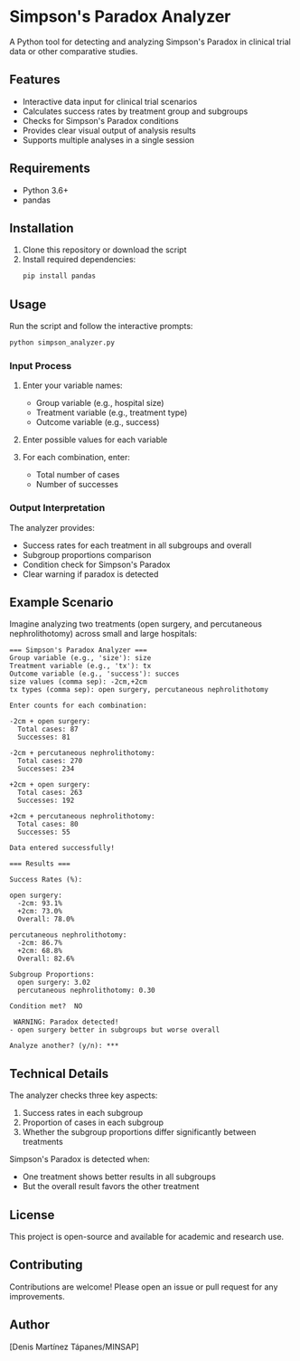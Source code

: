 # Simpson's Paradox Analyzer

A Python tool for detecting and analyzing Simpson's Paradox in clinical trial data or other comparative studies.

## Features

- Interactive data input for clinical trial scenarios
- Calculates success rates by treatment group and subgroups
- Checks for Simpson's Paradox conditions
- Provides clear visual output of analysis results
- Supports multiple analyses in a single session

## Requirements

- Python 3.6+
- pandas

## Installation

1. Clone this repository or download the script
2. Install required dependencies:
   ```bash
   pip install pandas
   ```

## Usage

Run the script and follow the interactive prompts:

```bash
python simpson_analyzer.py
```

### Input Process

1. Enter your variable names:
   - Group variable (e.g., hospital size)
   - Treatment variable (e.g., treatment type)
   - Outcome variable (e.g., success)

2. Enter possible values for each variable

3. For each combination, enter:
   - Total number of cases
   - Number of successes

### Output Interpretation

The analyzer provides:
- Success rates for each treatment in all subgroups and overall
- Subgroup proportions comparison
- Condition check for Simpson's Paradox
- Clear warning if paradox is detected

## Example Scenario

Imagine analyzing two treatments (open surgery, and percutaneous nephrolithotomy) across small and large hospitals:

```
=== Simpson's Paradox Analyzer ===
Group variable (e.g., 'size'): size
Treatment variable (e.g., 'tx'): tx
Outcome variable (e.g., 'success'): succes
size values (comma sep): -2cm,+2cm
tx types (comma sep): open surgery, percutaneous nephrolithotomy

Enter counts for each combination:

-2cm + open surgery:
  Total cases: 87
  Successes: 81

-2cm + percutaneous nephrolithotomy:
  Total cases: 270
  Successes: 234

+2cm + open surgery:
  Total cases: 263
  Successes: 192

+2cm + percutaneous nephrolithotomy:
  Total cases: 80
  Successes: 55

Data entered successfully!

=== Results ===

Success Rates (%):

open surgery:
  -2cm: 93.1%
  +2cm: 73.0%
  Overall: 78.0%

percutaneous nephrolithotomy:
  -2cm: 86.7%
  +2cm: 68.8%
  Overall: 82.6%

Subgroup Proportions:
  open surgery: 3.02
  percutaneous nephrolithotomy: 0.30

Condition met?  NO

 WARNING: Paradox detected!
- open surgery better in subgroups but worse overall

Analyze another? (y/n): ***
```

## Technical Details

The analyzer checks three key aspects:
1. Success rates in each subgroup
2. Proportion of cases in each subgroup
3. Whether the subgroup proportions differ significantly between treatments

Simpson's Paradox is detected when:
- One treatment shows better results in all subgroups
- But the overall result favors the other treatment

## License

This project is open-source and available for academic and research use.

## Contributing

Contributions are welcome! Please open an issue or pull request for any improvements.

## Author

[Denis Martínez Tápanes/MINSAP]
